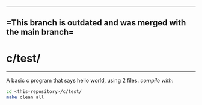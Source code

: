 -----
=This branch is outdated and was merged with the main branch=
-----
# c/test/
---
A basic c program that says hello world, using 2 files.
*compile with*:
```bash
cd <this-repository>/c/test/
make clean all
```
